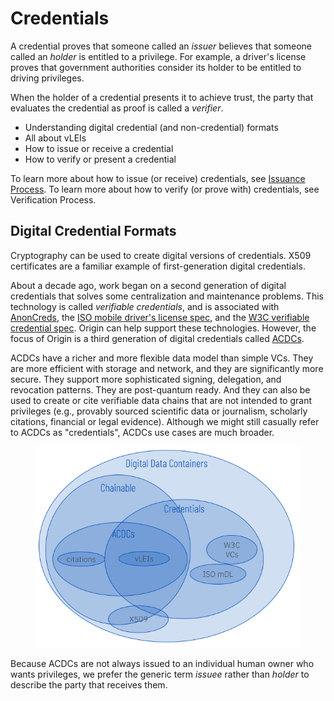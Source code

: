 # Credentials

A credential proves that someone called an _issuer_ believes that someone called an _holder_ is entitled to a privilege. For example, a driver's license proves that government authorities consider its holder to be entitled to driving privileges.

When the holder of a credential presents it to achieve trust, the party that evaluates the credential as proof is called a _verifier_.

* Understanding digital credential (and non-credential) formats
* All about vLEIs
* How to issue or receive a credential
* How to verify or present a credential

To learn more about how to issue (or receive) credentials, see [Issuance Process](issuance.md). To learn more about how to verify (or prove with) credentials, see Verification Process.&#x20;

## Digital Credential Formats

Cryptography can be used to create digital versions of credentials. X509 certificates are a familiar example of first-generation digital credentials.

About a decade ago, work began on a second generation of digital credentials that solves some centralization and maintenance problems. This technology is called _verifiable credentials_, and is associated with [AnonCreds](https://hyperledger.github.io/anoncreds-spec/), the [ISO mobile driver's license spec](https://www.iso.org/standard/69084.html), and the [W3C verifiable credential spec](https://www.w3.org/TR/vc-data-model/). Origin can help support these technologies. However, the focus of Origin is a third generation of digital credentials called [ACDCs](https://trustoverip.github.io/tswg-acdc-specification/).

ACDCs have a richer and more flexible data model than simple VCs. They are more efficient with storage and network, and they are significantly more secure. They support more sophisticated signing, delegation, and revocation patterns. They are post-quantum ready. And they can also be used to create or cite verifiable data chains that are not intended to grant privileges (e.g., provably sourced scientific data or journalism, scholarly citations, financial or legal evidence). Although we might still casually refer to ACDCs as "credentials", ACDCs use cases are much broader.



<figure><img src="../../.gitbook/assets/credentials-and-similar.png" alt=""><figcaption></figcaption></figure>

Because ACDCs are not always issued to an individual human owner who wants privileges, we prefer the generic term _issuee_ rather than _holder_ to describe the party that receives them.




